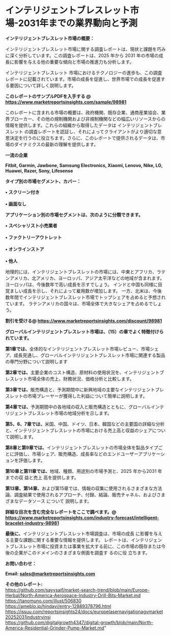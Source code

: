 # インテリジェントブレスレット市場-2031年までの業界動向と予測

<strong><b>インテリジェントブレスレット市場の概要：</b></strong>

インテリジェントブレスレット市場に関する調査レポートは、現状と課題を巧みに深く分析しています。この調査レポートは、2025 年から 2031 年の市場の成長に影響を与える他の重要な傾向と市場の推進力も分析します。

インテリジェントブレスレット 市場におけるテクノロジーの進歩も、この調査レポートに記載されています。市場の成長を促進し、世界市場での成長を促進する要因について詳しく説明します。

<strong>このレポートのサンプルPDFを入手する @ <a href=https://www.marketreportsinsights.com/sample/98981>https://www.marketreportsinsights.com/sample/98981</a></strong>

このレポートに含まれる市場の概要は、政府機関、既存企業、通商産業協会、業界ブローカー、その他の規制機関および非規制機関などの幅広いリソースからの情報を提供します。これらの組織から取得したデータは インテリジェントブレスレット の調査レポートを認証し、それによってクライアントがより適切な意思決定を行うのに役立ちます。さらに、このレポートで提供されるデータは、市場のダイナミクスの最新の理解を提供します。

<strong>一流の企業</strong>

<strong><b>Fitbit, Garmin, Jawbone, Samsung Electronics, Xiaomi, Lenovo, Nike, LG, Huawei, Razer, Sony, Lifesense</b></strong>

<strong><b>タイプ別の市場セグメント、カバー：</b></strong>

<strong>• スクリーン付き<br><br>• 画面なし</strong>

<strong><b>アプリケーション別の市場セグメントは、次のように分類できます。</b></strong>

<strong>• スペシャリスト小売業者<br><br>• ファクトリーアウトレット<br><br>• オンラインストア<br><br>• 他人</strong>

 地理的には、インテリジェントブレスレットの市場には、中東とアフリカ、ラテンアメリカ、北アメリカ、ヨーロッパ、アジア太平洋などの地域が含まれます。 ヨーロッパは、今後数年で高い成長を示すでしょう。 インドと中国も同様に目覚ましい成長を示し、それによって雇用数が増加します。 一方、北米は、今後数年間でインテリジェントブレスレット市場でトップシェアを占めると予想されています。 ラテンアメリカの国々は、市場全体で大きなシェアを占めるでしょう。

<strong>割引を受ける@ <a href=https://www.marketreportsinsights.com/discount/98981>https://www.marketreportsinsights.com/discount/98981</a></strong>

<strong><b>グローバルインテリジェントブレスレット市場は、（15）の章でよく特徴付けられています。</b></strong>

<strong><b>第</b></strong><strong><b>1章では、</b></strong>全体的なインテリジェントブレスレット市場レビュー、市場シェア、成長見通し、グローバルインテリジェントブレスレット市場に関連する製品の専門分野について説明します

<strong><b>第2章では、</b></strong>主要企業のコスト構造、原材料の使用状況を、インテリジェントブレスレット市場全体の売上、財務状況、価格分析と比較します。

<strong><b>第3章では、</b></strong>販売構造と、予測期間中に新興地域の主要なインテリジェントブレスレットの市場プレーヤーが獲得した利益について簡単に説明します。

<strong><b>第4章では、</b></strong>予測期間中の各地域の収入と販売構造とともに、グローバルインテリジェントブレスレット市場の地域分析を示します。

<strong><b>第5、6、7章では、</b></strong>米国、中国、ドイツ、日本、韓国などの主要国の詳細な分析と、インテリジェントブレスレットの市場における売上高と収益のシェアについて説明します。

<strong><b>第8章と第9章では、</b></strong>インテリジェントブレスレットの市場全体を製品タイプごとに評価し、市場シェア、販売構造、成長率などのエンドユーザーアプリケーションを評価します。

<strong><b>第10章と第11章では、</b></strong>地域、種類、用途別の市場予測と、2025 年から2031 年までの収 益と売上 高を提供します。

<strong><b>第13章、第14章、</b></strong>および第15章では、情報の収集に使用されるさまざまな方法論、調査結果で使用されるアプローチ、付録、結論、販売チャネル、およびさまざまなデータソース について 説明します。

<strong>詳細な目次を含む完全なレポートをここで調べます。@ <a href=https://www.marketreportsinsights.com/industry-forecast/intelligent-bracelet-industry-98981>https://www.marketreportsinsights.com/industry-forecast/intelligent-bracelet-industry-98981</a></strong>

<strong><b>最後に、</b></strong>インテリジェントブレスレット市場調査は、市場の成長 に影響を</a>与える主要な課題に関する重要な情報を提供します。 レポートは、インテリジェントブレスレット市場に投資または事業を拡大する前に、この市場の既存または今後の企業がこのドメインのさまざまな側面を調査す るのに役 立ちます。

<strong><b>お問い合わせ：</b></strong>

<strong>Email: </strong><a href=mailto:sales@marketreportsinsights.com><strong>sales@marketreportsinsights.com</strong></a>

<strong>その他のレポート:</strong>
<br>
<a href=https://github.com/sayysaif/market-search-trend/blob/main/Europe-Herbal/North-America-Aerospace-Industry-Drill-Bits-Market.md>https://github.com/sayysaif/market-search-trend/blob/main/Europe-Herbal/North-America-Aerospace-Industry-Drill-Bits-Market.md</a>
<br>
<a href=https://tanomuno.com/illust/506830>https://tanomuno.com/illust/506830</a>
<br>
<a href=https://ameblo.jp/hindavi/entry-12889378796.html>https://ameblo.jp/hindavi/entry-12889378796.html</a>
<br>
<a href=https://issuu.com/reportsinsights24/docs/europelasernavigationagvmarket20252031industryinsi>https://issuu.com/reportsinsights24/docs/europelasernavigationagvmarket20252031industryinsi</a>
<br>
<a href=https://github.com/digitalgrowth4347/digital-growth/blob/main/North-America-Residential-Grinder-Pump-Market.md>https://github.com/digitalgrowth4347/digital-growth/blob/main/North-America-Residential-Grinder-Pump-Market.md</a>"
